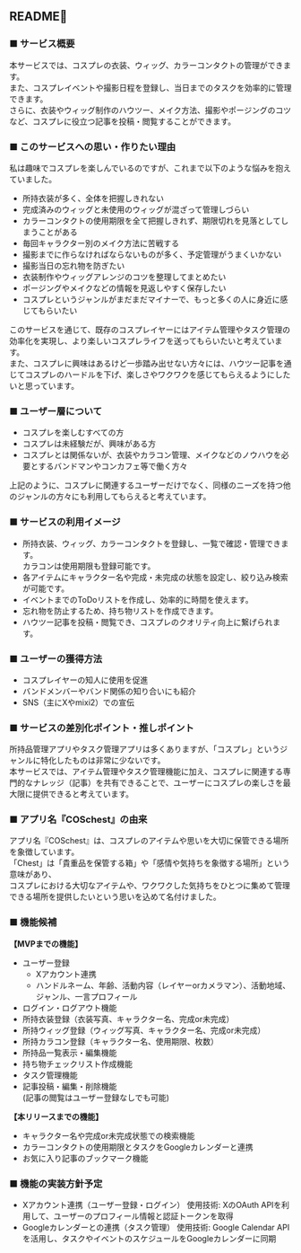 ## README👗

### ■ サービス概要

本サービスでは、コスプレの衣装、ウィッグ、カラーコンタクトの管理ができます。  
また、コスプレイベントや撮影日程を登録し、当日までのタスクを効率的に管理できます。  
さらに、衣装やウィッグ制作のハウツー、メイク方法、撮影やポージングのコツなど、コスプレに役立つ記事を投稿・閲覧することができます。


### ■ このサービスへの思い・作りたい理由

私は趣味でコスプレを楽しんでいるのですが、これまで以下のような悩みを抱えていました。

- 所持衣装が多く、全体を把握しきれない
- 完成済みのウィッグと未使用のウィッグが混ざって管理しづらい
- カラーコンタクトの使用期限を全て把握しきれず、期限切れを見落としてしまうことがある
- 毎回キャラクター別のメイク方法に苦戦する
- 撮影までに作らなければならないものが多く、予定管理がうまくいかない
- 撮影当日の忘れ物を防ぎたい
- 衣装制作やウィッグアレンジのコツを整理してまとめたい
- ポージングやメイクなどの情報を見返しやすく保存したい
- コスプレというジャンルがまだまだマイナーで、もっと多くの人に身近に感じてもらいたい

このサービスを通じて、既存のコスプレイヤーにはアイテム管理やタスク管理の効率化を実現し、より楽しいコスプレライフを送ってもらいたいと考えています。  
また、コスプレに興味はあるけど一歩踏み出せない方々には、ハウツー記事を通じてコスプレのハードルを下げ、楽しさやワクワクを感じてもらえるようにしたいと思っています。


### ■ ユーザー層について

- コスプレを楽しむすべての方
- コスプレは未経験だが、興味がある方
- コスプレとは関係ないが、衣装やカラコン管理、メイクなどのノウハウを必要とするバンドマンやコンカフェ等で働く方々

上記のように、コスプレに関連するユーザーだけでなく、同様のニーズを持つ他のジャンルの方々にも利用してもらえると考えています。


### ■ サービスの利用イメージ

- 所持衣装、ウィッグ、カラーコンタクトを登録し、一覧で確認・管理できます。  
  カラコンは使用期限も登録可能です。
- 各アイテムにキャラクター名や完成・未完成の状態を設定し、絞り込み検索が可能です。
- イベントまでのToDoリストを作成し、効率的に時間を使えます。
- 忘れ物を防止するため、持ち物リストを作成できます。
- ハウツー記事を投稿・閲覧でき、コスプレのクオリティ向上に繋げられます。


### ■ ユーザーの獲得方法

- コスプレイヤーの知人に使用を促進
- バンドメンバーやバンド関係の知り合いにも紹介
- SNS（主にXやmixi2）での宣伝


### ■ サービスの差別化ポイント・推しポイント

所持品管理アプリやタスク管理アプリは多くありますが、「コスプレ」というジャンルに特化したものは非常に少ないです。  
本サービスでは、アイテム管理やタスク管理機能に加え、コスプレに関連する専門的なナレッジ（記事）を共有できることで、ユーザーにコスプレの楽しさを最大限に提供できると考えています。


### ■ アプリ名『COSchest』の由来

アプリ名『COSchest』は、コスプレのアイテムや思いを大切に保管できる場所を象徴しています。  
「Chest」は「貴重品を保管する箱」や「感情や気持ちを象徴する場所」という意味があり、  
コスプレにおける大切なアイテムや、ワクワクした気持ちをひとつに集めて管理できる場所を提供したいという思いを込めて名付けました。


### ■ 機能候補

**【MVPまでの機能】**

- ユーザー登録
  - Xアカウント連携
  - ハンドルネーム、年齢、活動内容（レイヤーorカメラマン）、活動地域、ジャンル、一言プロフィール
- ログイン・ログアウト機能
- 所持衣装登録（衣装写真、キャラクター名、完成or未完成）
- 所持ウィッグ登録（ウィッグ写真、キャラクター名、完成or未完成）
- 所持カラコン登録（キャラクター名、使用期限、枚数）
- 所持品一覧表示・編集機能
- 持ち物チェックリスト作成機能
- タスク管理機能
- 記事投稿・編集・削除機能  
  (記事の閲覧はユーザー登録なしでも可能)

**【本リリースまでの機能】**

- キャラクター名や完成or未完成状態での検索機能
- カラーコンタクトの使用期限とタスクをGoogleカレンダーと連携
- お気に入り記事のブックマーク機能



### ■ 機能の実装方針予定

- Xアカウント連携（ユーザー登録・ログイン）
  使用技術: XのOAuth APIを利用して、ユーザーのプロフィール情報と認証トークンを取得
- Googleカレンダーとの連携（タスク管理）
  使用技術: Google Calendar APIを活用し、タスクやイベントのスケジュールをGoogleカレンダーに同期
